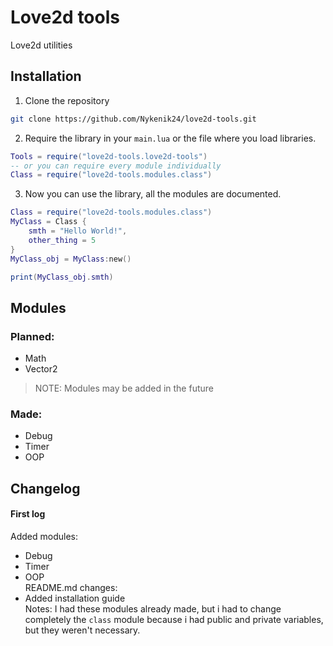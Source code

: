 # Love2d tools
Love2d utilities

## Installation
1. Clone the repository
```bash
git clone https://github.com/Nykenik24/love2d-tools.git
```
2. Require the library in your `main.lua` or the file where you load libraries.
```lua
Tools = require("love2d-tools.love2d-tools")
-- or you can require every module individually
Class = require("love2d-tools.modules.class")
```
3. Now you can use the library, all the modules are documented.
```lua
Class = require("love2d-tools.modules.class")
MyClass = Class {
    smth = "Hello World!",
    other_thing = 5
}
MyClass_obj = MyClass:new()

print(MyClass_obj.smth)
```

## Modules
### Planned:
- Math
- Vector2
> NOTE: Modules may be added in the future
### Made:
- Debug
- Timer
- OOP

## Changelog

#### First log
Added modules:
- Debug
- Timer
- OOP
\
README.md changes:
- Added installation guide
\
Notes:
I had these modules already made, but i had to change completely the `class` module because i had public and private variables, but they weren't necessary.
